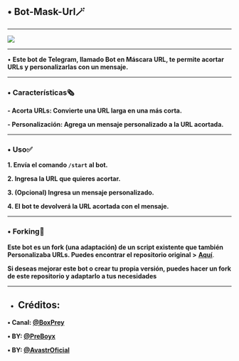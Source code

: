 ## • Bot-Mask-Url🪄

------

![](https://telegra.ph/file/9d68decdfcbd863a896f3.jpg)

------


• **Este bot de Telegram, llamado Bot en Máscara URL, te permite acortar URLs y personalizarlas con un mensaje.**

------

### **• Características🗞**

**- Acorta URLs: Convierte una URL larga en una más corta.**


**- Personalización: Agrega un mensaje personalizado a la URL acortada.**

------

### **• Uso✅**


**1. Envía el comando `/start` al bot.**

**2. Ingresa la URL que quieres acortar.**

**3. (Opcional) Ingresa un mensaje personalizado.**

**4. El bot te devolverá la URL acortada con el mensaje.**

------

### **• Forking🔖**

**Este bot es un fork (una adaptación) de un script existente que también Personalizaba URLs. Puedes encontrar el repositorio original >** [**Aquí**](https://github.com/AvastrOficial/GatRecortaTodo). 

**Si deseas mejorar este bot o crear tu propia versión, puedes hacer un fork de este repositorio y adaptarlo a tus necesidades**

------

* ## __Créditos:__


**• Canal: [@BoxPrey](https://t.me/BoxPrey)**

**• BY: [@PreBoyx](https://t.me/PreBoyx)**

**• BY: [@AvastrOficial](https://t.me/AvastrOficial)**

